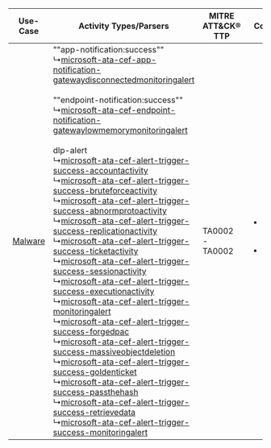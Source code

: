 |    Use-Case    | Activity Types/Parsers    | MITRE ATT&CK® TTP   | Content    |
|:----:| ---- | ---- | ---- |
| [Malware](../../../UseCases/uc_malware.md) |  ""app-notification:success""<br> ↳[microsoft-ata-cef-app-notification-gatewaydisconnectedmonitoringalert](Ps/pC_microsoftatacefappnotificationgatewaydisconnectedmonitoringalert.md)<br><br> ""endpoint-notification:success""<br> ↳[microsoft-ata-cef-endpoint-notification-gatewaylowmemorymonitoringalert](Ps/pC_microsoftatacefendpointnotificationgatewaylowmemorymonitoringalert.md)<br><br> dlp-alert<br> ↳[microsoft-ata-cef-alert-trigger-success-accountactivity](Ps/pC_microsoftatacefalerttriggersuccessaccountactivity.md)<br> ↳[microsoft-ata-cef-alert-trigger-success-bruteforceactivity](Ps/pC_microsoftatacefalerttriggersuccessbruteforceactivity.md)<br> ↳[microsoft-ata-cef-alert-trigger-success-abnormprotoactivity](Ps/pC_microsoftatacefalerttriggersuccessabnormprotoactivity.md)<br> ↳[microsoft-ata-cef-alert-trigger-success-replicationactivity](Ps/pC_microsoftatacefalerttriggersuccessreplicationactivity.md)<br> ↳[microsoft-ata-cef-alert-trigger-success-ticketactivity](Ps/pC_microsoftatacefalerttriggersuccessticketactivity.md)<br> ↳[microsoft-ata-cef-alert-trigger-success-sessionactivity](Ps/pC_microsoftatacefalerttriggersuccesssessionactivity.md)<br> ↳[microsoft-ata-cef-alert-trigger-success-executionactivity](Ps/pC_microsoftatacefalerttriggersuccessexecutionactivity.md)<br> ↳[microsoft-ata-cef-alert-trigger-monitoringalert](Ps/pC_microsoftatacefalerttriggermonitoringalert.md)<br> ↳[microsoft-ata-cef-alert-trigger-success-forgedpac](Ps/pC_microsoftatacefalerttriggersuccessforgedpac.md)<br> ↳[microsoft-ata-cef-alert-trigger-success-massiveobjectdeletion](Ps/pC_microsoftatacefalerttriggersuccessmassiveobjectdeletion.md)<br> ↳[microsoft-ata-cef-alert-trigger-success-goldenticket](Ps/pC_microsoftatacefalerttriggersuccessgoldenticket.md)<br> ↳[microsoft-ata-cef-alert-trigger-success-passthehash](Ps/pC_microsoftatacefalerttriggersuccesspassthehash.md)<br> ↳[microsoft-ata-cef-alert-trigger-success-retrievedata](Ps/pC_microsoftatacefalerttriggersuccessretrievedata.md)<br> ↳[microsoft-ata-cef-alert-trigger-success-monitoringalert](Ps/pC_microsoftatacefalerttriggersuccessmonitoringalert.md)<br> | TA0002 - TA0002<br> | [<ul><li>4 Rules</li></ul><ul><li>2 Models</li></ul>](RM/r_m_microsoft_microsoft_advanced_threat_analytics_Malware.md) |